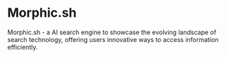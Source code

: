 # Morphic.sh
Morphic.sh - a AI search engine to showcase the evolving landscape of search technology, offering users innovative ways to access information efficiently.
